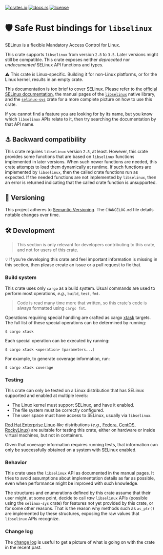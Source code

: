 [![crates.io](https://img.shields.io/crates/v/selinux.svg)](https://crates.io/crates/selinux)
[![docs.rs](https://docs.rs/selinux/badge.svg)](https://docs.rs/selinux)
[![license](https://img.shields.io/github/license/koutheir/selinux?color=black)](https://raw.githubusercontent.com/koutheir/selinux/master/LICENSE.txt)

# 🛡️ Safe Rust bindings for `libselinux`

SELinux is a flexible Mandatory Access Control for Linux.

This crate supports `libselinux` from version `2.8` to `3.5`.
Later versions might still be compatible.
This crate exposes neither *deprecated* nor *undocumented* SELinux API functions
and types.

⚠️ This crate is Linux-specific. Building it for non-Linux platforms, or for
the Linux kernel, results in an empty crate.

This documentation is too brief to cover SELinux.
Please refer to the [official SELinux documentation], the manual pages of
the [`libselinux`] native library, and the [`selinux-sys`] crate for a more
complete picture on how to use this crate.

If you cannot find a feature you are looking for by its name, but you know
which `libselinux` APIs relate to it, then try searching the documentation
by that API name.

## ⚓ Backward compatibility

This crate requires `libselinux` version `2.8`, at least.
However, this crate provides some functions that are based on `libselinux`
functions implemented in later versions.
When such newer functions are needed, this crate attempts to load them
dynamically at runtime.
If such functions are implemented by `libselinux`, then the called crate
functions run as expected.
If the needed functions are not implemented by `libselinux`, then an error is
returned indicating that the called crate function is unsupported.

## 🔢 Versioning

This project adheres to [Semantic Versioning].
The `CHANGELOG.md` file details notable changes over time.

## 🛠️ Development

> This section is only relevant for developers contributing to this crate,
> and not for users of this crate.

💡 If you're developing this crate and feel important information is missing
in this section, then please create an issue or a pull request to fix that.

### Build system

This crate uses only `cargo` as a build system. Usual commands are used to
perform most operations, *e.g.*, `build`, `test`, `fmt`.

> Code is read many time more that written, so this crate's code is always
> formatted using `cargo fmt`.

Operations requiring special handling are crafted as cargo [xtask] targets.
The full list of these special operations can be determined by running:
```shell
$ cargo xtask
```
Each special operation can be executed by running:
```shell
$ cargo xtask <operation> [parameters...]
```
For example, to generate coverage information, run:
```shell
$ cargo xtask coverage
```

### Testing

This crate can only be tested on a Linux distribution that has SELinux
supported and enabled at multiple levels:
- The Linux kernel must support SELinux, and have it enabled.
- The file system must be correctly configured.
- The user space must have access to SELinux, usually via `libselinux`.

[Red Hat Enterprise Linux]-like distributions (*e.g.*, [Fedora], [CentOS],
[RockyLinux]) are suitable for testing this crate, either on hardware or inside
virtual machines, but not in containers.

Given that coverage information requires running tests, that information
can only be successfully obtained on a system with SELinux enabled.

### Behavior

This crate uses the `libselinux` API as documented in the manual pages.
It tries to avoid assumptions about implementation details as far as possible,
even when performance might be improved with such knowledge.

The structures and enumerations defined by this crate assume that their user
might, at some point, decide to call *raw* `libselinux` APIs (possible using
the `selinux-sys` crate) for features not yet provided by this crate, or for
some other reasons. That is the reason why methods such as `as_ptr()` are
implemented by these structures, exposing the raw values that `libselinux`
APIs recognize.

### Change log

The [change log] is useful to get a picture of what is going on with the
crate in the recent past.

[Semantic Versioning]: https://semver.org/spec/v2.0.0.html
[official SELinux documentation]: https://access.redhat.com/documentation/en-us/red_hat_enterprise_linux/8/html/using_selinux/index
[`libselinux`]: https://man7.org/linux/man-pages/man8/selinux.8.html
[`selinux-sys`]: https://docs.rs/selinux-sys/
[xtask]: https://github.com/matklad/cargo-xtask
[Red Hat Enterprise Linux]: https://www.redhat.com/en/technologies/linux-platforms/enterprise-linux
[Fedora]: https://getfedora.org/
[CentOS]: https://www.centos.org/
[RockyLinux]: https://rockylinux.org/
[change log]: https://github.com/koutheir/selinux/blob/master/CHANGELOG.md
